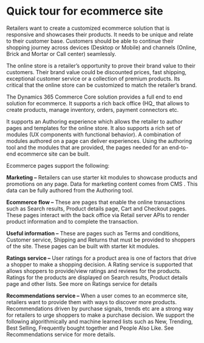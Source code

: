 # Quick tour for ecommerce site

Retailers want to create a customized ecommerce solution that is responsive and showcases their products. It needs to be unique and relate to their customer base. Customers should be able to continue their shopping journey across devices (Desktop or Mobile) and channels (Online, Brick and Mortar or Call center) seamlessly.

The online store is a retailer’s opportunity to prove their brand value to their customers. Their brand value could be discounted prices, fast shipping, exceptional customer service or a collection of premium products. Its critical that the online store can be customized to match the retailer’s brand. 

The Dynamics 365 Commerce Core solution provides a full end to end solution for ecommerce. It supports a rich back office (HQ_ that allows to create products, manage inventory, orders, payment connectors etc. 

It supports an Authoring experience which allows the retailer to author pages and templates for the online store. It also supports a rich set of modules (UX components with functional behavior). A combination of modules authored on a page can deliver experiences. Using the authoring tool and the modules that are provided, the pages needed for an end-to-end ecommerce site can be built.

Ecommerce pages support the following: 

**Marketing –** Retailers can use starter kit modules to showcase products and promotions on any page. Data for marketing content comes from CMS <link>. This data can be fully authored from the Authoring tool. 

**Ecommerce flow –** These are pages that enable the online transactions such as Search results, Product details page, Cart and Checkout pages. These pages interact with the back office via Retail server APIs to render product information and to complete the transaction.  

**Useful information –** These are pages such as Terms and conditions, Customer service, Shipping and Returns that must be provided to shoppers of the site. These pages can be built with starter kit modules.

**Ratings service –** User ratings for a product area is one of factors that drive a shopper to make a shopping decision. A Rating service is supported that allows shoppers to provide/view ratings and reviews for the products. Ratings for the products are displayed on Search results, Product details page and other lists. See more on Ratings service for details

**Recommendations service –** When a user comes to an ecommerce site, retailers want to provide them with ways to discover more products. Recommendations driven by purchase signals, trends etc are a strong way for retailers to urge shoppers to make a purchase decision. We support the following algorithmically and machine learned lists such as New, Trending, Best Selling, Frequently bought together and People Also Like. See Recommendations service for more details.